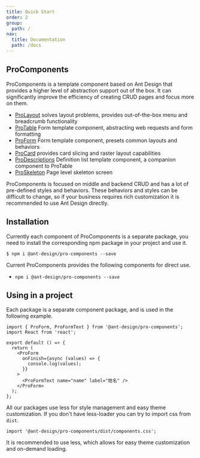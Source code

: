 ```yaml
---
title: Quick Start
order: 2
group:
  path: /
nav:
  title: Documentation
  path: /docs
---
```


## ProComponents

ProComponents is a template component based on Ant Design that provides a higher level of abstraction support out of the box. It can significantly improve the efficiency of creating CRUD pages and focus more on them.

- [ProLayout](/components/layout) solves layout problems, provides out-of-the-box menu and breadcrumb functionality
- [ProTable](/components/table) Form template component, abstracting web requests and form formatting
- [ProForm](/components/form) Form template component, presets common layouts and behaviors
- [ProCard](/components/card) provides card slicing and raster layout capabilities
- [ProDescriptions](/components/descriptions) Definition list template component, a companion component to ProTable
- [ProSkeleton](/components/skeleton) Page level skeleton screen

ProComponents is focused on middle and backend CRUD and has a lot of pre-defined styles and behaviors. These behaviors and styles can be difficult to change, so if your business requires rich customization it is recommended to use Ant Design directly.

## Installation

Currently each component of ProComponents is a separate package, you need to install the corresponding npm package in your project and use it.

```shell
$ npm i @ant-design/pro-components --save
```

Current ProComponents provides the following components for direct use.

- `npm i @ant-design/pro-components --save`

## Using in a project

Each package is a separate component package, and is used in the following example.

```tsx
import { ProForm, ProFormText } from '@ant-design/pro-components';
import React from 'react';

export default () => {
  return (
    <ProForm
      onFinish={async (values) => {
        console.log(values);
      }}
    >
      <ProFormText name="name" label="姓名" />
    </ProForm>
  );
};
```

All our packages use less for style management and easy theme customization. If you don't have less-loader you can try to import css from `dist`.

```tsx | pure
import '@ant-design/pro-components/dist/components.css';
```

It is recommended to use less, which allows for easy theme customization and on-demand loading.
